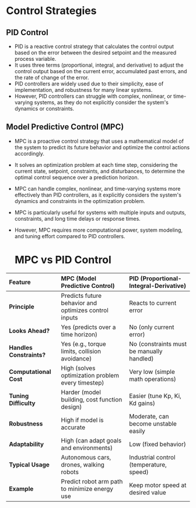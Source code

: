 # Control Strategies

## PID Control
- PID is a reactive control strategy that calculates the control output based on the error between the desired setpoint and the measured process variable.
- It uses three terms (proportional, integral, and derivative) to adjust the control output based on the current error, accumulated past errors, and the rate of change of the error.
- PID controllers are widely used due to their simplicity, ease of implementation, and robustness for many linear systems.
- However, PID controllers can struggle with complex, nonlinear, or time-varying systems, as they do not explicitly consider the system's dynamics or constraints.
## Model Predictive Control (MPC)
- MPC is a proactive control strategy that uses a mathematical model of the system to predict its future behavior and optimize the control actions accordingly.
- It solves an optimization problem at each time step, considering the current state, setpoint, constraints, and disturbances, to determine the optimal control sequence over a prediction horizon.
- MPC can handle complex, nonlinear, and time-varying systems more effectively than PID controllers, as it explicitly considers the system's dynamics and constraints in the optimization problem.
- MPC is particularly useful for systems with multiple inputs and outputs, constraints, and long time delays or response times.
- However, MPC requires more computational power, system modeling, and tuning effort compared to PID controllers.

  # MPC vs PID Control

| Feature                  | MPC (Model Predictive Control)                         | PID (Proportional-Integral-Derivative)        |
|:--------------------------|:------------------------------------------------------|:---------------------------------------------|
| **Principle**             | Predicts future behavior and optimizes control inputs  | Reacts to current error                      |
| **Looks Ahead?**          | Yes (predicts over a time horizon)                     | No (only current error)                      |
| **Handles Constraints?**  | Yes (e.g., torque limits, collision avoidance)         | No (constraints must be manually handled)    |
| **Computational Cost**    | High (solves optimization problem every timestep)      | Very low (simple math operations)            |
| **Tuning Difficulty**     | Harder (model building, cost function design)          | Easier (tune Kp, Ki, Kd gains)                |
| **Robustness**            | High if model is accurate                              | Moderate, can become unstable easily         |
| **Adaptability**          | High (can adapt goals and environments)                | Low (fixed behavior)                         |
| **Typical Usage**         | Autonomous cars, drones, walking robots                | Industrial control (temperature, speed)      |
| **Example**               | Predict robot arm path to minimize energy use          | Keep motor speed at desired value             |


